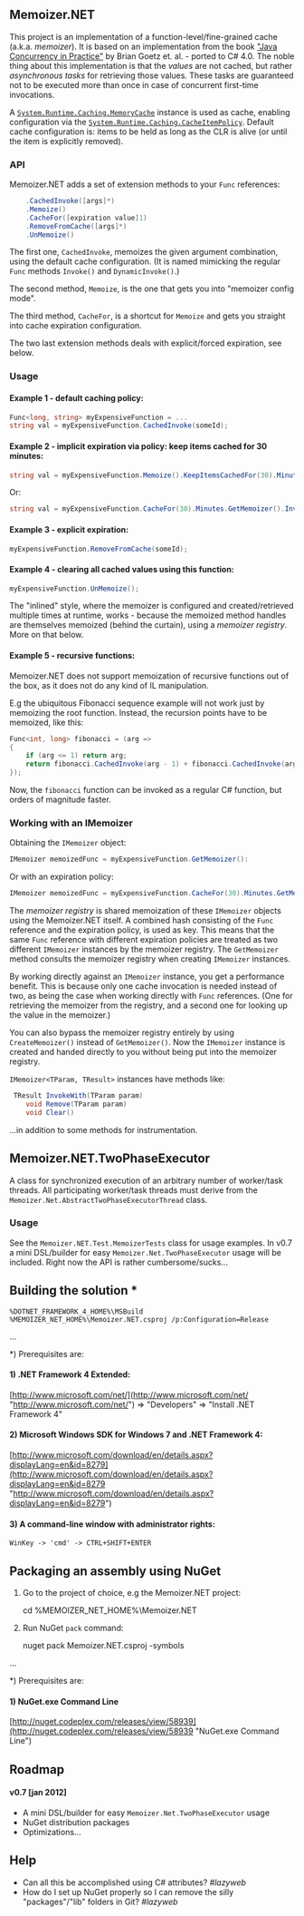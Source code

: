 ## Memoizer.NET
This project is an implementation of a function-level/fine-grained cache (a.k.a. _memoizer_). It is based on an implementation from the book ["Java Concurrency in Practice"](http://jcip.net "http://jcip.net") by Brian Goetz et. al. - ported to C# 4.0. The noble thing about this implementation is that the _values_ are not cached, but rather _asynchronous tasks_ for retrieving those values. These tasks are guaranteed not to be executed more than once in case of concurrent first-time invocations.

A [`System.Runtime.Caching.MemoryCache`](http://msdn.microsoft.com/en-us/library/system.runtime.caching.memorycache.aspx "http://msdn.microsoft.com/en-us/library/system.runtime.caching.memorycache.aspx") instance is used as cache, enabling configuration via the [`System.Runtime.Caching.CacheItemPolicy`](http://msdn.microsoft.com/en-us/library/system.runtime.caching.cacheitempolicy.aspx "http://msdn.microsoft.com/en-us/library/system.runtime.caching.cacheitempolicy.aspx"). Default cache configuration is: items to be held as long as the CLR is alive (or until the item is explicitly removed).

### API
Memoizer.NET adds a set of extension methods to your `Func` references:

```c#
    .CachedInvoke([args]*)
    .Memoize()
    .CacheFor([expiration value]1)
    .RemoveFromCache([args]*)
    .UnMemoize()
```

The first one, `CachedInvoke`, memoizes the given argument combination, using the default cache configuration. (It is named mimicking the regular `Func` methods `Invoke()` and `DynamicInvoke()`.)

The second method, `Memoize`, is the one that gets you into "memoizer config mode".

The third method, `CacheFor`, is a shortcut for `Memoize` and gets you straight into cache expiration configuration.

The two last extension methods deals with explicit/forced expiration, see below.

### Usage

#### Example 1 - default caching policy:
```c#
Func<long, string> myExpensiveFunction = ...
string val = myExpensiveFunction.CachedInvoke(someId);
```

#### Example 2 - implicit expiration via policy: keep items cached for 30 minutes:
```c#
string val = myExpensiveFunction.Memoize().KeepItemsCachedFor(30).Minutes.GetMemoizer().InvokeWith(someId);
```
Or:

```c#
string val = myExpensiveFunction.CacheFor(30).Minutes.GetMemoizer().InvokeWith(someId);
```

#### Example 3 - explicit expiration:
```c#
myExpensiveFunction.RemoveFromCache(someId);
```

#### Example 4 - clearing all cached values using this function:
```c#
myExpensiveFunction.UnMemoize();
```
The "inlined" style, where the memoizer is configured and created/retrieved multiple times at runtime, works - because the memoized method handles are themselves memoized (behind the curtain), using a _memoizer registry_. More on that below.

#### Example 5 - recursive functions:
Memoizer.NET does not support memoization of recursive functions out of the box, as it does not do any kind of IL manipulation.

E.g the ubiquitous Fibonacci sequence example will not work just by memoizing the root function. Instead, the recursion points have to be memoized, like this:

```c#
Func<int, long> fibonacci = (arg =>
{
    if (arg <= 1) return arg;
    return fibonacci.CachedInvoke(arg - 1) + fibonacci.CachedInvoke(arg - 2);
});
```

Now, the `fibonacci` function can be invoked as a regular C# function, but orders of magnitude faster.

### Working with an IMemoizer
Obtaining the `IMemoizer` object:
```c#
IMemoizer memoizedFunc = myExpensiveFunction.GetMemoizer():
```

Or with an expiration policy:
```c#
IMemoizer memoizedFunc = myExpensiveFunction.CacheFor(30).Minutes.GetMemoizer();
```
The _memoizer registry_ is shared memoization of these `IMemoizer` objects using the Memoizer.NET itself. A combined hash consisting of the `Func` reference and the expiration policy, is used as key. This means that the same `Func` reference with different expiration policies are treated as two different `IMemoizer` instances by the memoizer registry. The `GetMemoizer` method consults the memoizer registry when creating `IMemoizer` instances.

By working directly against an `IMemoizer` instance, you get a performance benefit. This is because only one cache invocation is needed instead of two, as being the case when working directly with `Func` references. (One for retrieving the memoizer from the registry, and a second one for looking up the value in the memoizer.)

You can also bypass the memoizer registry entirely by using `CreateMemoizer()` instead of `GetMemoizer()`. Now the `IMemoizer` instance is created and handed directly to you without being put into the memoizer registry.

`IMemoizer<TParam, TResult>` instances have methods like:

```c#
 TResult InvokeWith(TParam param)
    void Remove(TParam param)
    void Clear()
```

...in addition to some methods for instrumentation.


## Memoizer.NET.TwoPhaseExecutor
A class for synchronized execution of an arbitrary number of worker/task threads. All participating worker/task threads must derive from the `Memoizer.Net.AbstractTwoPhaseExecutorThread` class.

### Usage
See the `Memoizer.NET.Test.MemoizerTests` class for usage examples. In v0.7 a mini DSL/builder for easy `Memoizer.Net.TwoPhaseExecutor` usage will be included. Right now the API is rather cumbersome/sucks...


## Building the solution *

    %DOTNET_FRAMEWORK_4_HOME%\MSBuild %MEMOIZER_NET_HOME%\Memoizer.NET.csproj /p:Configuration=Release

...

*) Prerequisites are:

#### 1) .NET Framework 4 Extended:
[http://www.microsoft.com/net/](http://www.microsoft.com/net/ "http://www.microsoft.com/net/")
=> "Developers" => "Install .NET Framework 4"

#### 2) Microsoft Windows SDK for Windows 7 and .NET Framework 4:
[http://www.microsoft.com/download/en/details.aspx?displayLang=en&id=8279](http://www.microsoft.com/download/en/details.aspx?displayLang=en&id=8279 "http://www.microsoft.com/download/en/details.aspx?displayLang=en&id=8279")

#### 3) A command-line window with administrator rights:
    WinKey -> 'cmd' -> CTRL+SHIFT+ENTER


## Packaging an assembly using NuGet

1) Go to the project of choice, e.g the Memoizer.NET project:

    cd %MEMOIZER_NET_HOME%\Memoizer.NET

2) Run NuGet `pack` command:

    nuget pack Memoizer.NET.csproj -symbols

...

*) Prerequisites are:

#### 1) NuGet.exe Command Line
[http://nuget.codeplex.com/releases/view/58939](http://nuget.codeplex.com/releases/view/58939 "NuGet.exe Command Line")


## Roadmap

#### v0.7 [jan 2012]

- A mini DSL/builder for easy `Memoizer.Net.TwoPhaseExecutor` usage
- NuGet distribution packages
- Optimizations...


## Help

- Can all this be accomplished using C# attributes? _#lazyweb_
- How do I set up NuGet properly so I can remove the silly "packages"/"lib" folders in Git? _#lazyweb_
